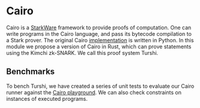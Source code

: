 # Cairo

Cairo is a [StarkWare](https://starkware.co) framework to provide proofs of computation. One can write programs in the Cairo language, and pass its bytecode compilation to a Stark prover. The original Cairo [implementation](https://github.com/starkware-libs/cairo-lang) is written in Python. In this module we propose a version of Cairo in Rust, which can prove statements using the Kimchi zk-SNARK. We call this proof system Turshi.


## Benchmarks

To bench Turshi, we have created a series of unit tests to evaluate our Cairo runner against the [Cairo playground](https://www.cairo-lang.org/playground/). We can also check constraints on instances of executed programs.